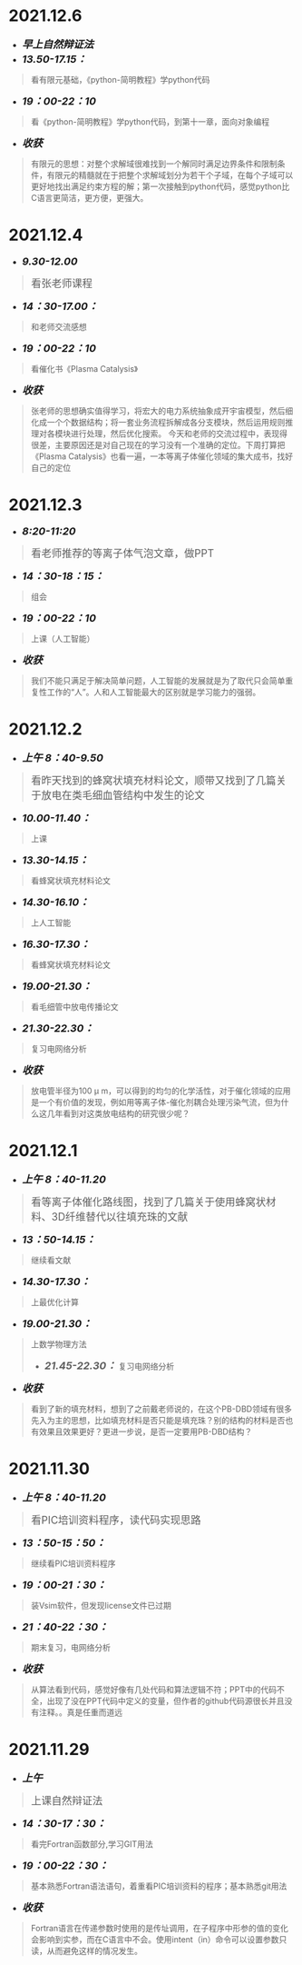 #  2021.12.6
* <font size=4>__*早上自然辩证法*__</font>
* <font size=4>__*13.50-17.15：*__</font>
>看有限元基础，《python-简明教程》学python代码
* <font size=4>__*19：00-22：10*__</font>
>看《python-简明教程》学python代码，到第十一章，面向对象编程
* <font size=4>__*收获*__</font>
>有限元的思想：对整个求解域很难找到一个解同时满足边界条件和限制条件，有限元的精髓就在于把整个求解域划分为若干个子域，在每个子域可以更好地找出满足约束方程的解；第一次接触到python代码，感觉python比C语言更简洁，更方便，更强大。

#  2021.12.4
* <font size=4>__*9.30-12.00*__</font>
> <font size=4>看张老师课程</font>
* <font size=4>__*14：30-17.00：*__</font>
>和老师交流感想
* <font size=4>__*19：00-22：10*__</font>
>看催化书《Plasma Catalysis》
* <font size=4>__*收获*__</font>
>张老师的思想确实值得学习，将宏大的电力系统抽象成开宇宙模型，然后细化成一个个数据结构；将一套业务流程拆解成各分支模块，然后运用规则推理对各模块进行处理，然后优化搜索。
>今天和老师的交流过程中，表现得很差，主要原因还是对自己现在的学习没有一个准确的定位。下周打算把《Plasma Catalysis》也看一遍，一本等离子体催化领域的集大成书，找好自己的定位

#  2021.12.3
* <font size=4>__*8:20-11:20*__</font>
> <font size=4>看老师推荐的等离子体气泡文章，做PPT</font>
* <font size=4>__*14：30-18：15：*__</font>
>组会
* <font size=4>__*19：00-22：10*__</font>
>上课（人工智能）
* <font size=4>__*收获*__</font>
>我们不能只满足于解决简单问题，人工智能的发展就是为了取代只会简单重复性工作的“人”。人和人工智能最大的区别就是学习能力的强弱。

#  2021.12.2
* <font size=4>__*上午 8：40-9.50*__</font>
> <font size=4>看昨天找到的蜂窝状填充材料论文，顺带又找到了几篇关于放电在类毛细血管结构中发生的论文</font>
* <font size=4>__*10.00-11.40：*__</font>
> 上课
* <font size=4>__*13.30-14.15：*__</font>
> 看蜂窝状填充材料论文
* <font size=4>__*14.30-16.10：*__</font>
> 上人工智能
* <font size=4>__*16.30-17.30：*__</font>
>看蜂窝状填充材料论文
* <font size=4>__*19.00-21.30：*__</font>
> 看毛细管中放电传播论文
* <font size=4>__*21.30-22.30：*__</font>
> 复习电网络分析
* <font size=4>__*收获*__</font>
>放电管半径为100 μ m，可以得到的均匀的化学活性，对于催化领域的应用是一个有价值的发现，例如用等离子体-催化剂耦合处理污染气流，但为什么这几年看到对这类放电结构的研究很少呢？

#  2021.12.1
* <font size=4>__*上午 8：40-11.20*__</font>
> <font size=4>看等离子体催化路线图，找到了几篇关于使用蜂窝状材料、3D纤维替代以往填充珠的文献</font>
* <font size=4>__*13：50-14.15：*__</font>
> 继续看文献
* <font size=4>__*14.30-17.30：*__</font>
> 上最优化计算
* <font size=4>__*19.00-21.30：*__</font>
> 上数学物理方法
> * <font size=4>__*21.45-22.30：*__</font>
> 复习电网络分析
* <font size=4>__*收获*__</font>
>看到了新的填充材料，想到了之前戴老师说的，在这个PB-DBD领域有很多先入为主的思想，比如填充材料是否只能是填充珠？别的结构的材料是否也有效果且效果更好？更进一步说，是否一定要用PB-DBD结构？

#  2021.11.30
* <font size=4>__*上午 8：40-11.20*__</font>
> <font size=4>看PIC培训资料程序，读代码实现思路</font>
* <font size=4>__*13：50-15：50：*__</font>
> 继续看PIC培训资料程序
* <font size=4>__*19：00-21：30：*__</font>
> 装Vsim软件，但发现license文件已过期
* <font size=4>__*21：40-22：30：*__</font>
> 期末复习，电网络分析
* <font size=4>__*收获*__</font>
>从算法看到代码，感觉好像有几处代码和算法逻辑不符；PPT中的代码不全，出现了没在PPT代码中定义的变量，但作者的github代码源很长并且没有注释。。真是任重而道远



#  2021.11.29
* <font size=4>__*上午*__</font>
> <font size=4>上课自然辩证法</font>
* <font size=4>__*14：30-17：30：*__</font>
>看完Fortran函数部分,学习GIT用法
* <font size=4>__*19：00-22：30：*__</font>
>基本熟悉Fortran语法语句，着重看PIC培训资料的程序；基本熟悉git用法
* <font size=4>__*收获*__</font>
>Fortran语言在传递参数时使用的是传址调用，在子程序中形参的值的变化会影响到实参，而在C语言中不会。使用intent（in）命令可以设置参数只读，从而避免这样的情况发生。


